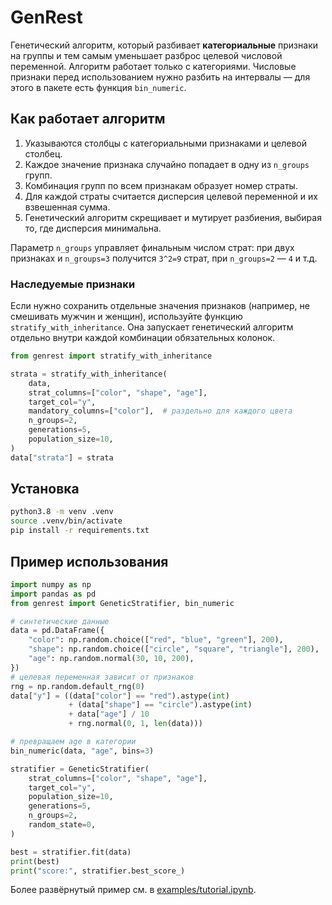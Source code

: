 # GenRest

Генетический алгоритм, который разбивает **категориальные** признаки на группы
и тем самым уменьшает разброс целевой числовой переменной. Алгоритм работает
только с категориями. Числовые признаки перед использованием нужно разбить на
интервалы — для этого в пакете есть функция `bin_numeric`.

## Как работает алгоритм
1. Указываются столбцы с категориальными признаками и целевой столбец.
2. Каждое значение признака случайно попадает в одну из `n_groups` групп.
3. Комбинация групп по всем признакам образует номер страты.
4. Для каждой страты считается дисперсия целевой переменной и их взвешенная
   сумма.
5. Генетический алгоритм скрещивает и мутирует разбиения, выбирая то, где
   дисперсия минимальна.

Параметр `n_groups` управляет финальным числом страт: при двух признаках и
`n_groups=3` получится `3^2=9` страт, при `n_groups=2` — `4` и т.д.

### Наследуемые признаки

Если нужно сохранить отдельные значения признаков (например, не смешивать
мужчин и женщин), используйте функцию `stratify_with_inheritance`. Она запускает
генетический алгоритм отдельно внутри каждой комбинации обязательных колонок.

```python
from genrest import stratify_with_inheritance

strata = stratify_with_inheritance(
    data,
    strat_columns=["color", "shape", "age"],
    target_col="y",
    mandatory_columns=["color"],  # раздельно для каждого цвета
    n_groups=2,
    generations=5,
    population_size=10,
)
data["strata"] = strata
```

## Установка
```bash
python3.8 -m venv .venv
source .venv/bin/activate
pip install -r requirements.txt
```

## Пример использования
```python
import numpy as np
import pandas as pd
from genrest import GeneticStratifier, bin_numeric

# синтетические данные
data = pd.DataFrame({
    "color": np.random.choice(["red", "blue", "green"], 200),
    "shape": np.random.choice(["circle", "square", "triangle"], 200),
    "age": np.random.normal(30, 10, 200),
})
# целевая переменная зависит от признаков
rng = np.random.default_rng(0)
data["y"] = ((data["color"] == "red").astype(int)
             + (data["shape"] == "circle").astype(int)
             + data["age"] / 10
             + rng.normal(0, 1, len(data)))

# превращаем age в категории
bin_numeric(data, "age", bins=3)

stratifier = GeneticStratifier(
    strat_columns=["color", "shape", "age"],
    target_col="y",
    population_size=10,
    generations=5,
    n_groups=2,
    random_state=0,
)

best = stratifier.fit(data)
print(best)
print("score:", stratifier.best_score_)
```

Более развёрнутый пример см. в [examples/tutorial.ipynb](examples/tutorial.ipynb).

